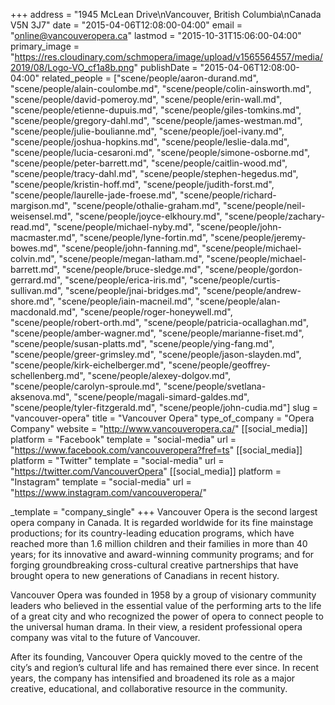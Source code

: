 +++
address = "1945 McLean Drive\nVancouver, British Columbia\nCanada V5N 3J7"
date = "2015-04-06T12:08:00-04:00"
email = "online@vancouveropera.ca"
lastmod = "2015-10-31T15:06:00-04:00"
primary_image = "https://res.cloudinary.com/schmopera/image/upload/v1565564557/media/2019/08/Logo-VO_cf1a8b.png"
publishDate = "2015-04-06T12:08:00-04:00"
related_people = ["scene/people/aaron-durand.md", "scene/people/alain-coulombe.md", "scene/people/colin-ainsworth.md", "scene/people/david-pomeroy.md", "scene/people/erin-wall.md", "scene/people/etienne-dupuis.md", "scene/people/giles-tomkins.md", "scene/people/gregory-dahl.md", "scene/people/james-westman.md", "scene/people/julie-boulianne.md", "scene/people/joel-ivany.md", "scene/people/joshua-hopkins.md", "scene/people/leslie-dala.md", "scene/people/lucia-cesaroni.md", "scene/people/simone-osborne.md", "scene/people/peter-barrett.md", "scene/people/caitlin-wood.md", "scene/people/tracy-dahl.md", "scene/people/stephen-hegedus.md", "scene/people/kristin-hoff.md", "scene/people/judith-forst.md", "scene/people/laurelle-jade-froese.md", "scene/people/richard-margison.md", "scene/people/othalie-graham.md", "scene/people/neil-weisensel.md", "scene/people/joyce-elkhoury.md", "scene/people/zachary-read.md", "scene/people/michael-nyby.md", "scene/people/john-macmaster.md", "scene/people/lyne-fortin.md", "scene/people/jeremy-bowes.md", "scene/people/john-fanning.md", "scene/people/michael-colvin.md", "scene/people/megan-latham.md", "scene/people/michael-barrett.md", "scene/people/bruce-sledge.md", "scene/people/gordon-gerrard.md", "scene/people/erica-iris.md", "scene/people/curtis-sullivan.md", "scene/people/jnai-bridges.md", "scene/people/andrew-shore.md", "scene/people/iain-macneil.md", "scene/people/alan-macdonald.md", "scene/people/roger-honeywell.md", "scene/people/robert-orth.md", "scene/people/patricia-ocallaghan.md", "scene/people/amber-wagner.md", "scene/people/marianne-fiset.md", "scene/people/susan-platts.md", "scene/people/ying-fang.md", "scene/people/greer-grimsley.md", "scene/people/jason-slayden.md", "scene/people/kirk-eichelberger.md", "scene/people/geoffrey-schellenberg.md", "scene/people/alexey-dolgov.md", "scene/people/carolyn-sproule.md", "scene/people/svetlana-aksenova.md", "scene/people/magali-simard-galdes.md", "scene/people/tyler-fitzgerald.md", "scene/people/john-cudia.md"]
slug = "vancouver-opera"
title = "Vancouver Opera"
type_of_company = "Opera Company"
website = "http://www.vancouveropera.ca/"
[[social_media]]
platform = "Facebook"
template = "social-media"
url = "https://www.facebook.com/vancouveropera?fref=ts"
[[social_media]]
platform = "Twitter"
template = "social-media"
url = "https://twitter.com/VancouverOpera"
[[social_media]]
platform = "Instagram"
template = "social-media"
url = "https://www.instagram.com/vancouveropera/"

_template = "company_single"
+++
Vancouver Opera is the second largest opera company in Canada. It is regarded worldwide for its fine mainstage productions; for its country-leading education programs, which have reached more than 1.6 million children and their families in more than 40 years; for its innovative and award-winning community programs; and for forging groundbreaking cross-cultural creative partnerships that have brought opera to new generations of Canadians in recent history.

Vancouver Opera was founded in 1958 by a group of visionary community leaders who believed in the essential value of the performing arts to the life of a great city and who recognized the power of opera to connect people to the universal human drama. In their view, a resident professional opera company was vital to the future of Vancouver.

After its founding, Vancouver Opera quickly moved to the centre of the city’s and region’s cultural life and has remained there ever since. In recent years, the company has intensified and broadened its role as a major creative, educational, and collaborative resource in the community.